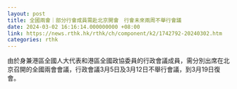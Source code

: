 ```yaml
---
layout: post
title: 全國兩會｜部分行會成員需赴北京開會　行會未來兩周不舉行會議
date: 2024-03-02 16:16:14.000000000 +08:00
link: https://news.rthk.hk/rthk/ch/component/k2/1742792-20240302.htm
categories: rthk
---
```


​由於身兼港區全國人大代表和港區全國政協委員的行政會議成員，需分別出席在北京召開的全國兩會會議，行政會議3月5日及3月12日不舉行會議，到3月19日復會。
